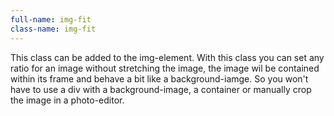 ```yaml
---
full-name: img-fit
class-name: img-fit
---
```

This class can be added to the img-element. With this class you can set any ratio for an image without stretching the image, the image wil be contained within its frame and behave a bit like a background-iamge. So you won't have to use a div with a background-image, a container or manually crop the image in a photo-editor.